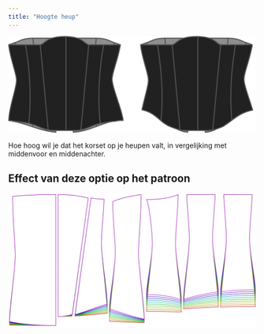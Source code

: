```yaml
---
title: "Hoogte heup"
---
```


![De optie voor heuphoogte bij Cathrin](./hiprise.svg)

Hoe hoog wil je dat het korset op je heupen valt, in vergelijking met middenvoor en middenachter.

## Effect van deze optie op het patroon

![Deze afbeelding toont het effect van deze optie door meerdere varianten die een andere waarde hebben voor deze optie te vervangen](cathrin_hiprise_sample.svg "Effect van deze optie op het patroon")
